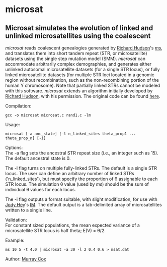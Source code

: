 # microsat

## Microsat simulates the evolution of linked and unlinked microsatellites using the coalescent

*microsat* reads coalescent genealogies generated by [Richard Hudson](http://home.uchicago.edu/~rhudson1/)'s [*ms*](http://home.uchicago.edu/%7Erhudson1/source/mksamples.html), and translates them into short tandem repeat (STR, or microsatellite) datasets using the single step mutation model (SMM). *microsat* can accommodate arbitrarily complex demographies, and generates either unlinked autosomal microsatellite datasets (for a single STR locus), or fully linked microsatellite datasets (for multiple STR loci located in a genomic region without recombination, such as the non-recombining portion of the human Y chromosome). Note that partially linked STRs cannot be modeled with this software. *microsat* extends an algorithm initially developed by [Richard Hudson](http://home.uchicago.edu/~rhudson1/), with his permission. The original code can be found [here](http://home.uchicago.edu/%7Erhudson1/source/mksamples.html).

Compilation:
```
gcc -o microsat microsat.c rand1.c -lm
```

Usage: 
```
microsat [-a anc_state] [-l n_linked_sites theta_prop1 ... theta_prop_n] [-i]
```

Options:<br>
The -a flag sets the ancestral STR repeat size (i.e., an integer such as 15).  The default ancestral state is 0.

The -l flag turns on multiple fully-linked STRs.  The default is a single STR locus.  The user can define an arbitrary number of linked STRs ('n_linked_sites'), but must specify the proportion of &theta; assignable to each STR locus. The simulation &theta; value (used by *ms*) should be the sum of individual &theta; values for each locus.

The -i flag outputs a format suitable, with slight modification, for use with [Jody Hey](https://bio.cst.temple.edu/~hey/)'s [IM](https://bio.cst.temple.edu/~hey/software).  The default output is a tab-delimited array of microsatellites written to a single line.

Validation:<br>
For constant sized populations, the mean expected variance of a microsatellite STR locus is half theta; E(V) = &theta;/2.

Example: 
```
ms 10 5 -t 4.0 | microsat -a 30 -l 2 0.4 0.6 > msat.dat
```

Author: [Murray Cox](https://www.genomicus.com)
